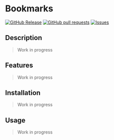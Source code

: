 # Bookmarks
[![GitHub Release](https://img.shields.io/github/release/zjayers/Bookmarks.svg?style=flat)](https://github.com/zjayers/Bookmarks/releases)
[![GitHub pull requests](https://img.shields.io/github/issues-pr/zjayers/Bookmarks.svg?style=flat)](https://github.com/zjayers/Bookmarks/pulls)
[![Issues](https://img.shields.io/github/issues-raw/zjayers/Bookmarks.svg?maxAge=25000)](https://github.com/zjayers/Bookmarks/issues)

## Description

> Work in progress

## Features

> Work in progress

## Installation

> Work in progress

## Usage

> Work in progress
